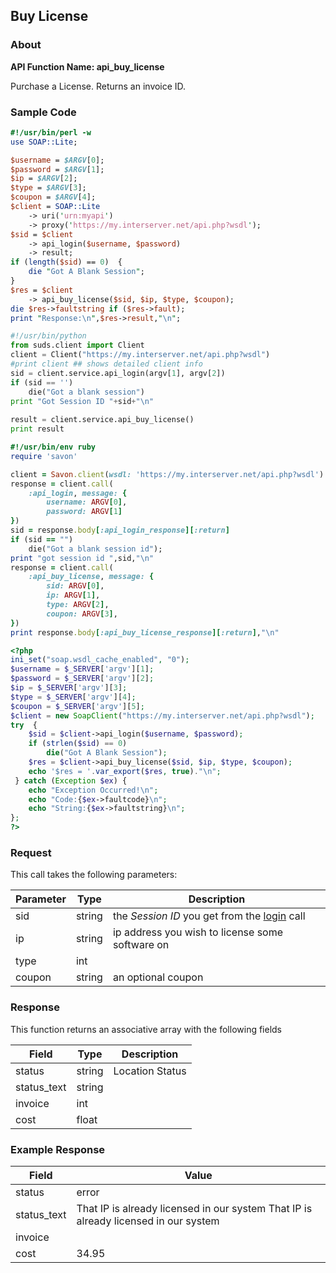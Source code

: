
## Buy License

### About

**API Function Name: api_buy_license**

Purchase a License.  Returns an invoice ID.


### Sample Code

```perl
#!/usr/bin/perl -w
use SOAP::Lite;

$username = $ARGV[0];
$password = $ARGV[1];
$ip = $ARGV[2];
$type = $ARGV[3];
$coupon = $ARGV[4];
$client = SOAP::Lite
	-> uri('urn:myapi')
	-> proxy('https://my.interserver.net/api.php?wsdl');
$sid = $client
	-> api_login($username, $password)
	-> result;
if (length($sid) == 0)  {
	die "Got A Blank Session";
} 
$res = $client
	-> api_buy_license($sid, $ip, $type, $coupon);
die $res->faultstring if ($res->fault);
print "Response:\n",$res->result,"\n";

```

```python
#!/usr/bin/python
from suds.client import Client
client = Client("https://my.interserver.net/api.php?wsdl")
#print client ## shows detailed client info
sid = client.service.api_login(argv[1], argv[2])
if (sid == '')
	die("Got a blank session")
print "Got Session ID "+sid+"\n"
  
result = client.service.api_buy_license()
print result

```

```ruby
#!/usr/bin/env ruby
require 'savon'

client = Savon.client(wsdl: 'https://my.interserver.net/api.php?wsdl')
response = client.call(
	:api_login, message: {
		username: ARGV[0],
		password: ARGV[1]
})
sid = response.body[:api_login_response][:return]
if (sid == "")
	die("Got a blank session id");
print "got session id ",sid,"\n"
response = client.call(
	:api_buy_license, message: { 
		sid: ARGV[0], 
		ip: ARGV[1], 
		type: ARGV[2], 
		coupon: ARGV[3], 
})
print response.body[:api_buy_license_response][:return],"\n"

```

```php
<?php
ini_set("soap.wsdl_cache_enabled", "0");
$username = $_SERVER['argv'][1];
$password = $_SERVER['argv'][2];
$ip = $_SERVER['argv'][3];
$type = $_SERVER['argv'][4];
$coupon = $_SERVER['argv'][5];
$client = new SoapClient("https://my.interserver.net/api.php?wsdl");
try  { 
	$sid = $client->api_login($username, $password);
	if (strlen($sid) == 0)
		die("Got A Blank Session");
	$res = $client->api_buy_license($sid, $ip, $type, $coupon);
	echo '$res = '.var_export($res, true)."\n";
 } catch (Exception $ex) {
	echo "Exception Occurred!\n";
	echo "Code:{$ex->faultcode}\n";
	echo "String:{$ex->faultstring}\n";
}; 
?>

```



### Request

This call takes the following parameters:

Parameter|Type|Description
---------|----|-----------
sid|string|the *Session ID* you get from the [login](#login) call
ip|string|ip address you wish to license some software on
type|int|
coupon|string|an optional coupon


### Response

This function returns an associative array with the following fields

Field|Type|Description
-----|----|-----------
status|string|Location Status
status_text|string|
invoice|int|
cost|float|


### Example Response

<table>
	<thead>
		<tr>
			<th>Field</th>
			<th>Value</th>
		</tr>
	</thead>
	<tbody>
		<tr>
			<td>status</td>
			<td>error</td>
		</tr>
		<tr>
			<td>status_text</td>
			<td>That IP is already licensed in our system
That IP is already licensed in our system</td>
		</tr>
		<tr>
			<td>invoice</td>
			<td></td>
		</tr>
		<tr>
			<td>cost</td>
			<td>34.95</td>
		</tr>
	</tbody>
</table>


